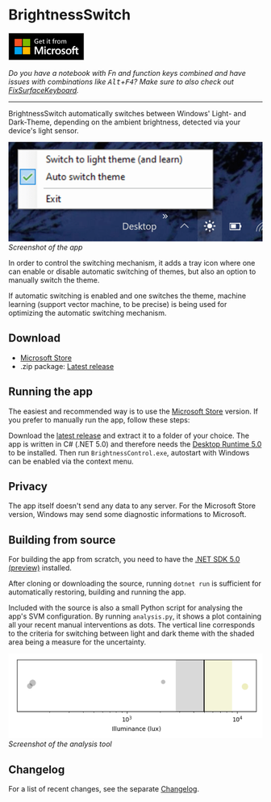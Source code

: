 # BrightnessSwitch

[<img src="images/microsoft_store_badge.svg" alt="Get it from Microsoft" width="150" />](https://www.microsoft.com/store/productId/9NK5PND0SQ07)

_Do you have a notebook with Fn and function keys combined and have issues with combinations like <kbd>Alt</kbd>+<kbd>F4</kbd>? Make sure to also check out [FixSurfaceKeyboard](https://github.com/stephtr/FixSurfaceKeyboard)._

---

BrightnessSwitch automatically switches between Windows' Light- and Dark-Theme, depending on the ambient brightness, detected via your device's light sensor.

![Screenshot](images/screenshot.png)<br />
_Screenshot of the app_

In order to control the switching mechanism, it adds a tray icon where one can enable or disable automatic switching of themes, but also an option to manually switch the theme.

If automatic switching is enabled and one switches the theme, machine learning (support vector machine, to be precise) is being used for optimizing the automatic switching mechanism.

## Download

- [Microsoft Store](https://www.microsoft.com/store/productId/9NK5PND0SQ07)
- .zip package: [Latest release](https://github.com/stephtr/BrightnessSwitch/releases)

## Running the app

The easiest and recommended way is to use the [Microsoft Store](https://www.microsoft.com/store/productId/9NK5PND0SQ07) version. If you prefer to manually run the app, follow these steps:

Download the [latest release](https://github.com/stephtr/BrightnessSwitch/releases) and extract it to a folder of your choice. The app is written in C# (.NET 5.0) and therefore needs the [Desktop Runtime 5.0](https://dotnet.microsoft.com/download/dotnet/5.0#runtime-desktop-5.0.0-preview.2) to be installed. Then run `BrightnessControl.exe`, autostart with Windows can be enabled via the context menu.

## Privacy

The app itself doesn't send any data to any server. For the Microsoft Store version, Windows may send some diagnostic informations to Microsoft.

## Building from source

For building the app from scratch, you need to have the [.NET SDK 5.0 (preview)](https://dotnet.microsoft.com/download/dotnet/5.0) installed.

After cloning or downloading the source, running `dotnet run` is sufficient for automatically restoring, building and running the app.

Included with the source is also a small Python script for analysing the app's SVM configuration. By running `analysis.py`, it shows a plot containing all your recent manual interventions as dots. The vertical line corresponds to the criteria for switching between light and dark theme with the shaded area being a measure for the uncertainty.

![Screenshot analysis](images/screenshot_analysis.png)<br />
_Screenshot of the analysis tool_

## Changelog

For a list of recent changes, see the separate [Changelog](changelog.md).
